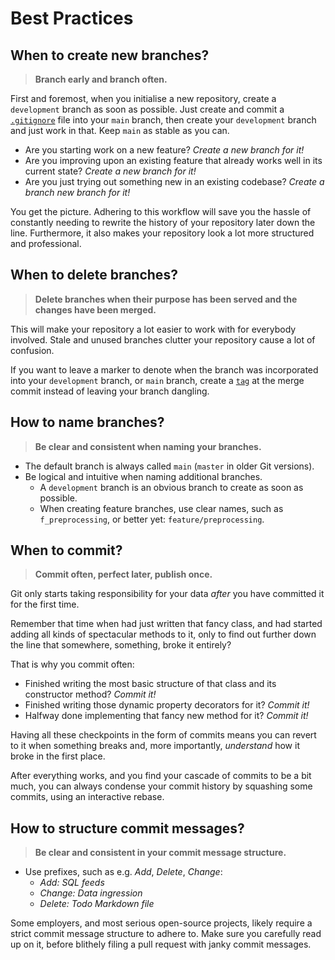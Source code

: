# Best Practices

## When to create new branches?

> **Branch early and branch often.**

First and foremost, when you initialise a new repository, create a `development` branch as soon as possible. Just create and commit a [`.gitignore`](https://git-scm.com/docs/gitignore) file into your `main` branch, then create your `development` branch and just work in that. Keep `main` as stable as you can.

- Are you starting work on a new feature? *Create a new branch for it!*
- Are you improving upon an existing feature that already works well in its current state? *Create a new branch for it!*
- Are you just trying out something new in an existing codebase? *Create a branch new branch for it!*

You get the picture. Adhering to this workflow will save you the hassle of constantly needing to rewrite the history of your repository later down the line. Furthermore, it also makes your repository look a lot more structured and professional.

## When to delete branches?

> **Delete branches when their purpose has been served and the changes have been merged.**
    
This will make your repository a lot easier to work with for everybody involved. Stale and unused branches clutter your repository cause a lot of confusion.

If you want to leave a marker to denote when the branch was incorporated into your `development` branch, or `main` branch, create a [`tag`](https://git-scm.com/book/en/v2/Git-Basics-Tagging) at the merge commit instead of leaving your branch dangling.

## How to name branches?

> **Be clear and consistent when naming your branches.**

- The default branch is always called `main` (`master` in older Git versions).
- Be logical and intuitive when naming additional branches.
    - A `development` branch is an obvious branch to create as soon as possible.
    - When creating feature branches, use clear names, such as `f_preprocessing`, or better yet: `feature/preprocessing`.

## When to commit?

> **Commit often, perfect later, publish once.**

Git only starts taking responsibility for your data *after* you have committed it for the first time.

Remember that time when had just written that fancy class, and had started adding all kinds of spectacular methods to it, only to find out further down the line that somewhere, something, broke it entirely?

That is why you commit often:

- Finished writing the most basic structure of that class and its constructor method? *Commit it!*
- Finished writing those dynamic property decorators for it? *Commit it!*
- Halfway done implementing that fancy new method for it? *Commit it!*

Having all these checkpoints in the form of commits means you can revert to it when something breaks and, more importantly, *understand* how it broke in the first place.

After everything works, and you find your cascade of commits to be a bit much, you can always condense your commit history by squashing some commits, using an interactive rebase.

## How to structure commit messages?

> **Be clear and consistent in your commit message structure.**

- Use prefixes, such as e.g. *Add*, *Delete*, *Change*:
    - *Add: SQL feeds*
    - *Change: Data ingression*
    - *Delete: Todo Markdown file*

Some employers, and most serious open-source projects, likely require a strict commit message structure to adhere to. Make sure you carefully read up on it, before blithely filing a pull request with janky commit messages.